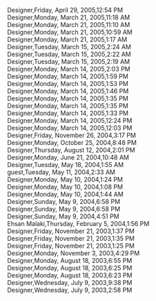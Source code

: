 ﻿Designer,Friday, April 29, 2005,12:54 PM  Designer,Monday, March 21, 2005,11:18 AM  Designer,Monday, March 21, 2005,11:10 AM  Designer,Monday, March 21, 2005,10:59 AM  Designer,Monday, March 21, 2005,1:17 AM  Designer,Tuesday, March 15, 2005,2:24 AM  Designer,Tuesday, March 15, 2005,2:22 AM  Designer,Tuesday, March 15, 2005,2:19 AM  Designer,Monday, March 14, 2005,2:03 PM  Designer,Monday, March 14, 2005,1:59 PM  Designer,Monday, March 14, 2005,1:53 PM  Designer,Monday, March 14, 2005,1:46 PM  Designer,Monday, March 14, 2005,1:35 PM  Designer,Monday, March 14, 2005,1:35 PM  Designer,Monday, March 14, 2005,1:33 PM  Designer,Monday, March 14, 2005,12:24 PM  Designer,Monday, March 14, 2005,12:03 PM  Designer,Friday, November 26, 2004,3:17 PM  Designer,Monday, October 25, 2004,8:48 PM  Designer,Thursday, August 12, 2004,2:01 PM  Designer,Monday, June 21, 2004,10:48 AM  Designer,Tuesday, May 18, 2004,1:55 AM  guest,Tuesday, May 11, 2004,2:33 AM  Designer,Monday, May 10, 2004,1:24 PM  Designer,Monday, May 10, 2004,1:08 PM  Designer,Monday, May 10, 2004,1:44 AM  Designer,Sunday, May 9, 2004,6:58 PM  Designer,Sunday, May 9, 2004,6:58 PM  Designer,Sunday, May 9, 2004,4:51 PM  Ehsan Malaki,Thursday, February 5, 2004,1:56 PM  Designer,Friday, November 21, 2003,1:37 PM  Designer,Friday, November 21, 2003,1:35 PM  Designer,Friday, November 21, 2003,1:25 PM  Designer,Monday, November 3, 2003,4:29 PM  Designer,Monday, August 18, 2003,6:55 PM  Designer,Monday, August 18, 2003,6:25 PM  Designer,Monday, August 18, 2003,6:23 PM  Designer,Wednesday, July 9, 2003,9:38 PM  Designer,Wednesday, July 9, 2003,2:58 PM